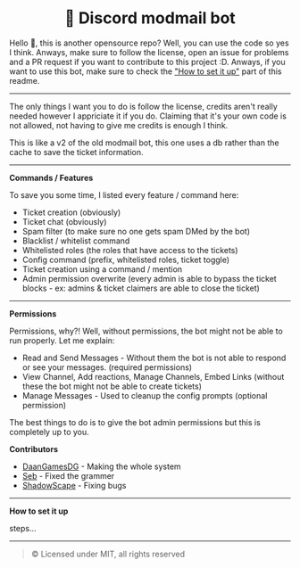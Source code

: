 <h1 align="center">🎫 Discord modmail bot</h1>

Hello 👋, this is another opensource repo? Well, you can use the code so yes I think.
Anways, make sure to follow the license, open an issue for problems and a PR request if you want to contribute to this project :D. Anways, if you want to use this bot, make sure to check the ["How to set it up"](https://github.com/daangamesdg/) part of this readme.

---

The only things I want you to do is follow the license, credits aren't really needed however I appriciate it if you do. Claiming that it's your own code is not allowed, not having to give me credits is enough I think.

This is like a v2 of the old modmail bot, this one uses a db rather than the cache to save the ticket information.

---

**Commands / Features**

To save you some time, I listed every feature / command here:

- Ticket creation (obviously)
- Ticket chat (obviously)
- Spam filter (to make sure no one gets spam DMed by the bot)
- Blacklist / whitelist command
- Whitelisted roles (the roles that have access to the tickets)
- Config command (prefix, whitelisted roles, ticket toggle)
- Ticket creation using a command / mention
- Admin permission overwrite (every admin is able to bypass the ticket blocks - ex: admins & ticket claimers are able to close the ticket)

---

**Permissions**

Permissions, why?! Well, without permissions, the bot might not be able to run properly. Let me explain:

- Read and Send Messages - Without them the bot is not able to respond or see your messages. (required permissions)
- View Channel, Add reactions, Manage Channels, Embed Links (without these the bot might not be able to create tickets)
- Manage Messages - Used to cleanup the config prompts (optional permission)

The best things to do is to give the bot admin permissions but this is completely up to you.

**Contributors**

- [DaanGamesDG](https://github.com/daangamesdg/) - Making the whole system
- [Seb](https://github.com/sebjensen) - Fixed the grammer
- [ShadowScape](https://github.com/Sh4dowScape) - Fixing bugs

---

**How to set it up**

steps...

---

> © Licensed under MIT, all rights reserved
